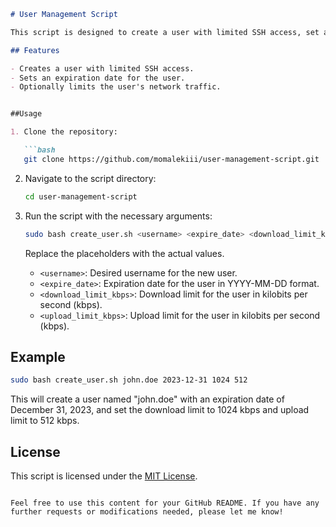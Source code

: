 ```markdown
# User Management Script

This script is designed to create a user with limited SSH access, set an expiration date, and optionally limit the user's network traffic.

## Features

- Creates a user with limited SSH access.
- Sets an expiration date for the user.
- Optionally limits the user's network traffic.


##Usage

1. Clone the repository:

   ```bash
   git clone https://github.com/momalekiii/user-management-script.git
   ```

2. Navigate to the script directory:

   ```bash
   cd user-management-script
   ```

3. Run the script with the necessary arguments:

   ```bash
   sudo bash create_user.sh <username> <expire_date> <download_limit_kbps> <upload_limit_kbps>
   ```

   Replace the placeholders with the actual values.

   - `<username>`: Desired username for the new user.
   - `<expire_date>`: Expiration date for the user in YYYY-MM-DD format.
   - `<download_limit_kbps>`: Download limit for the user in kilobits per second (kbps).
   - `<upload_limit_kbps>`: Upload limit for the user in kilobits per second (kbps).

## Example

```bash
sudo bash create_user.sh john.doe 2023-12-31 1024 512
```

This will create a user named "john.doe" with an expiration date of December 31, 2023, and set the download limit to 1024 kbps and upload limit to 512 kbps.

## License

This script is licensed under the [MIT License](LICENSE).
```

Feel free to use this content for your GitHub README. If you have any further requests or modifications needed, please let me know!
